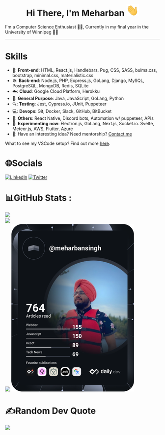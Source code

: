 <h1 align="Center">  Hi There, I'm Meharban <img src="https://raw.githubusercontent.com/ABSphreak/ABSphreak/master/gifs/Hi.gif" width="40px" /> </h1>

I'm a Computer Science Enthusiast  👨‍💻, Currently in my final year in the University of Winnipeg 👨‍🎓

----

# Skills
- 📰: **Front-end**: HTML, React.js, Handlebars, Pug, CSS, SASS, bulma.css, bootstrap, minimal.css, materialistic.css
- ⚙️: **Back-end**: Node.js, PHP, Express.js, GoLang, Django, MySQL, PostgreSQL, MongoDB, Redis, SQLite
- ☁️: **Cloud**: Google Cloud Platform, Herokku
- 🔖: **General Purpose**: Java, JavaScript, GoLang, Python
- 🔍: **Testing**: Jest, Cypress.io, JUnit, Puppeteer
- 💻: **Devops**: Git, Docker, Slack, GitHub, BitBucket
- 🤔: **Others**: React Native, Discord bots, Automation w/ puppeteer, APIs
- 🔧: **Experimenting now**: Electron.js, GoLang, Next.js, Socket.io. Svelte, Meteor.js, AWS, Flutter, Azure
- 👐: Have an interesting idea? Need mentorship? [Contact me](#contact-me)

What to see my VSCode setup? Find out more [here](https://gist.github.com/Meharban-Singh/8a9bad782010f87c19ef2cf88e5ade13).


# 🌐Socials
[![LinkedIn](https://img.shields.io/badge/LinkedIn-%230077B5.svg?logo=linkedin&logoColor=white)](https://linkedin.com/in/meharban-singh) [![Twitter](https://img.shields.io/badge/Twitter-%231DA1F2.svg?logo=Twitter&logoColor=white)](https://twitter.com/i_am_meharban) 

# 📊GitHub Stats :
![](https://github-readme-stats.vercel.app/api?username=Meharban-Singh&theme=dark&hide_border=true&include_all_commits=true&count_private=true)<br/>
![](https://github-readme-streak-stats.herokuapp.com/?user=Meharban-Singh&theme=dark&hide_border=true)<br/>
![](https://github-readme-stats.vercel.app/api/top-langs/?username=Meharban-Singh&theme=dark&hide_border=true&include_all_commits=true&count_private=true&layout=compact)
<a href="https://app.daily.dev/DailyDevTips"><img src="https://github.com/meharban-singh/meharban-singh/blob/master/devcard.svg" width="400" alt="Meharban Singh's Dev Card"/></a>

# ✍️Random Dev Quote
![](https://quotes-github-readme.vercel.app/api?type=horizontal&theme=radical)
